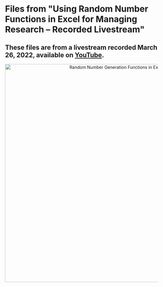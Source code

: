 # Files from "Using Random Number Functions in Excel for Managing Research – Recorded Livestream"

##  These files are from a livestream recorded March 26, 2022, available on [YouTube](https://youtu.be/bXVcj0MVtOA).

<p align="center">
  <a href="https://youtu.be/bXVcj0MVtOA" target - "_blank">
  <img width="720" src="https://dethwench.com/wp-content/uploads/2022/04/Excel-Random-Number-Livestream-Recorded.jpg" alt="Random Number Generation Functions in Excel">
  </a>
</p>
